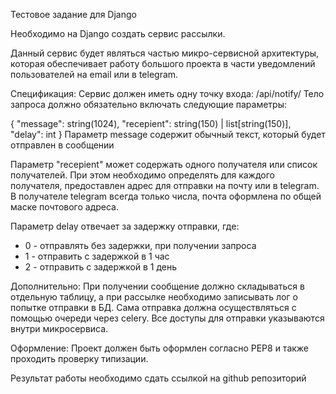 Тестовое задание для Django

Необходимо на Django создать сервис рассылки.

Данный сервис будет являться частью микро-сервисной архитектуры, которая обеспечивает работу большого проекта в части уведомлений пользователей на email или в telegram.

Спецификация:
Сервис должен иметь одну точку входа: /api/notify/
Тело запроса должно обязательно включать следующие параметры:

{
  "message": string(1024),
  "recepient": string(150) | list[string(150)],
  "delay": int
}
Параметр message содержит обычный текст, который будет отправлен в сообщении

Параметр "recepient" может содержать одного получателя или список получателей. 
При этом необходимо определять для каждого получателя, предоставлен адрес для отправки на почту или в telegram. 
В получателе telegram всегда только числа, почта оформлена по общей маске почтового адреса.

Параметр delay отвечает за задержку отправки, где:

- 0 - отправлять без задержки, при получении запроса
- 1 - отправить с задержкой в 1 час
- 2 - отправить с задержкой в 1 день

Дополнительно:
При получении сообщение должно складываться в отдельную таблицу, а при рассылке необходимо записывать лог о попытке 
отправки в БД. Сама отправка должна осуществляться с помощью очереди через celery.
Все доступы для отправки указываются внутри микросервиса.

Оформление:
Проект должен быть оформлен согласно PEP8 и также проходить проверку типизации.

Результат работы необходимо сдать ссылкой на github репозиторий